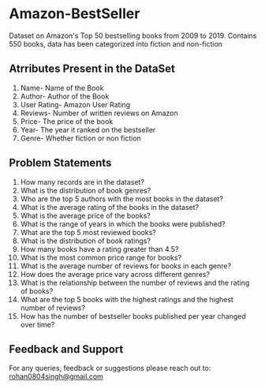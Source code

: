 # Amazon-BestSeller
Dataset on Amazon's Top 50 bestselling books from 2009 to 2019. Contains 550 books, data has been categorized into fiction and non-fiction
## Atrributes Present in the DataSet
1) Name- Name of the Book
2) Author- Author of the Book
3) User Rating- Amazon User Rating
4) Reviews- Number of written reviews on Amazon
5) Price- The price of the book
6) Year- The year it ranked on the bestseller
7) Genre- Whether fiction or non fiction
   

## Problem Statements
1) How many records are in the dataset?
2) What is the distribution of book genres?
3) Who are the top 5 authors with the most books in the dataset?
4) What is the average rating of the books in the dataset?
5) What is the average price of the books?
6) What is the range of years in which the books were published?
7) What are the top 5 most reviewed books?
8) What is the distribution of book ratings?
9) How many books have a rating greater than 4.5?
10) What is the most common price range for books?
11) What is the average number of reviews for books in each genre?
12) How does the average price vary across different genres?
13) What is the relationship between the number of reviews and the rating of books?
14) What are the top 5 books with the highest ratings and the highest number of reviews?
15)  How has the number of bestseller books published per year changed over time?

## Feedback and Support
For any queries, feedback or suggestions please reach out to: rohan0804singh@gmail.com
